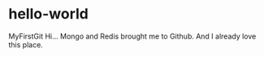 # hello-world
MyFirstGit
Hi... Mongo and Redis brought me to Github. And I already love this place.
